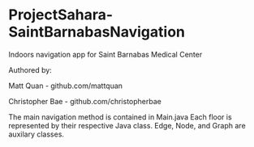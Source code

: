 # ProjectSahara-SaintBarnabasNavigation
Indoors navigation app for Saint Barnabas Medical Center

Authored by:

Matt Quan - github.com/mattquan

Christopher Bae - github.com/christopherbae


The main navigation method is contained in Main.java
Each floor is represented by their respective Java class.
Edge, Node, and Graph are auxilary classes.

